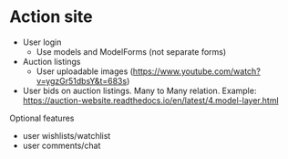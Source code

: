 
# Action site

- User login
    * Use models and ModelForms (not separate forms)
- Auction listings
    * User uploadable images (https://www.youtube.com/watch?v=ygzGr51dbsY&t=683s)
- User bids on auction listings. Many to Many relation. Example: https://auction-website.readthedocs.io/en/latest/4.model-layer.html

Optional features

- user wishlists/watchlist
- user comments/chat
